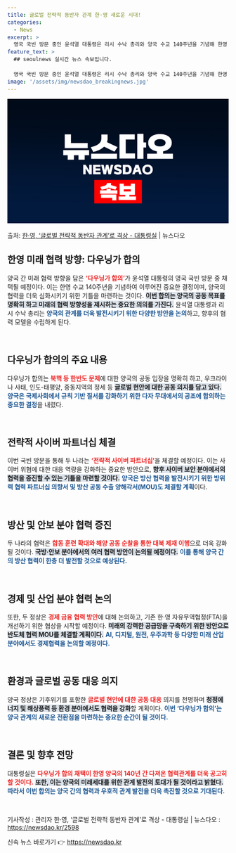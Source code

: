 ```yaml
---
title: 글로벌 전략적 동반자 관계 한·영 새로운 시대!
categories:
  - News
excerpt: >
  영국 국빈 방문 중인 윤석열 대통령은 리시 수낙 총리와 양국 수교 140주년을 기념해 한영 간 미래 협력 방…
feature_text: >
  ## seoulnews 실시간 뉴스 속보입니다.

  영국 국빈 방문 중인 윤석열 대통령은 리시 수낙 총리와 양국 수교 140주년을 기념해 한영 간 미래 협력 방…
image: '/assets/img/newsdao_breakingnews.jpg'
---
```


![뉴스다오 속보](/assets/img/newsdao_breakingnews.jpg)

<p>출처: <a href="https://newsdao.kr/2598" rel="dofollow">한·영, ‘글로벌 전략적 동반자 관계’로 격상 - 대통령실</a> | 뉴스다오</p>

<h2 data-ke-size="size26">한영 미래 협력 방향: 다우닝가 합의</h2>

<p data-ke-size="size16">양국 간 미래 협력 방향을 담은 <b><span style="color: #ee2323;">‘다우닝가 합의’</span></b>가 윤석열 대통령의 영국 국빈 방문 중 채택될 예정이다. 이는 한영 수교 140주년을 기념하여 이루어진 중요한 결정이며, 양국의 협력을 더욱 심화시키기 위한 기틀을 마련하는 것이다. <b><span style="background-color: #21538527;">이번 합의는 양국의 공동 목표를 명확히 하고 미래의 협력 방향성을 제시하는 중요한 의의를 가진다.</span></b> 윤석열 대통령과 리시 수낙 총리는 <b><span style="color: #1a5490;">양국의 관계를 더욱 발전시키기 위한 다양한 방안을 논의</span></b>하고, 향후의 협력 모델을 수립하게 된다.</p>

<p data-ke-size="size16">&nbsp;</p>

<h2 data-ke-size="size26">다우닝가 합의의 주요 내용</h2>

<p data-ke-size="size16">다우닝가 합의는 <b><span style="color: #ee2323;">북핵 등 한반도 문제</span></b>에 대한 양국의 공동 입장을 명확히 하고, 우크라이나 사태, 인도-태평양, 중동지역의 정세 등 <b><span style="background-color: #21538527;">글로벌 현안에 대한 공동 의지를 담고 있다.</span></b> <b><span style="color: #1a5490;">양국은 국제사회에서 규칙 기반 질서를 강화하기 위한 다자 무대에서의 공조에 합의하는 중요한 결정</span></b>을 내렸다.</p>

<p data-ke-size="size16">&nbsp;</p>

<h2 data-ke-size="size26">전략적 사이버 파트너십 체결</h2>

<p data-ke-size="size16">이번 국빈 방문을 통해 두 나라는 <b><span style="color: #ee2323;">‘전략적 사이버 파트너십’</span></b>을 체결할 예정이다. 이는 사이버 위협에 대한 대응 역량을 강화하는 중요한 방안으로, <b><span style="background-color: #21538527;">향후 사이버 보안 분야에서의 협력을 증진할 수 있는 기틀을 마련할 것이다.</span></b> <b><span style="color: #1a5490;">양국은 방산 협력을 발전시키기 위한 방위력 협력 파트너십 의향서 및 방산 공동 수출 양해각서(MOU)도 체결할 계획</span></b>이다.</p>

<p data-ke-size="size16">&nbsp;</p>

<h2 data-ke-size="size26">방산 및 안보 분야 협력 증진</h2>

<p data-ke-size="size16">두 나라의 협력은 <b><span style="color: #ee2323;">합동 훈련 확대와 해양 공동 순찰을 통한 대북 제재 이행</span></b>으로 더욱 강화될 것이다. <b><span style="background-color: #21538527;">국방·안보 분야에서의 여러 협력 방안이 논의될 예정이다.</span></b> <b><span style="color: #1a5490;">이를 통해 양국 간의 방산 협력이 한층 더 발전할 것으로 예상된다.</span></b></p>

<p data-ke-size="size16">&nbsp;</p>

<h2 data-ke-size="size26">경제 및 산업 분야 협력 논의</h2>

<p data-ke-size="size16">또한, 두 정상은 <b><span style="color: #ee2323;">경제 금융 협력 방안</span></b>에 대해 논의하고, 기존 한·영 자유무역협정(FTA)을 개선하기 위한 협상을 시작할 예정이다. <b><span style="background-color: #21538527;">미래의 강력한 공급망을 구축하기 위한 방안으로 반도체 협력 MOU를 체결할 계획이다.</span></b> <b><span style="color: #1a5490;">AI, 디지털, 원전, 우주과학 등 다양한 미래 산업 분야에서도 경제협력을 논의할 예정이다.</span></b></p>

<p data-ke-size="size16">&nbsp;</p>

<h2 data-ke-size="size26">환경과 글로벌 공동 대응 의지</h2>

<p data-ke-size="size16">양국 정상은 기후위기를 포함한 <b><span style="color: #ee2323;">글로벌 현안에 대한 공동 대응</span></b> 의지를 천명하며 <b><span style="background-color: #21538527;">청정에너지 및 해상풍력 등 환경 분야에서도 협력을 강화</span></b>할 계획이다. <b><span style="color: #1a5490;">이번 ‘다우닝가 합의’는 양국 관계의 새로운 전환점을 마련하는 중요한 순간이 될 것이다.</span></b></p>

<p data-ke-size="size16">&nbsp;</p>

<h2 data-ke-size="size26">결론 및 향후 전망</h2>

<p data-ke-size="size16">대통령실은 <b><span style="color: #ee2323;">다우닝가 합의 채택이 한영 양국의 140년 간 다져온 협력관계를 더욱 공고히 할 것이다.</span></b> <b><span style="background-color: #21538527;">또한, 이는 양국의 미래세대를 위한 관계 발전의 토대가 될 것이라고 밝혔다.</span></b> <b><span style="color: #1a5490;">따라서 이번 합의는 양국 간의 협력과 우호적 관계 발전을 더욱 촉진할 것으로 기대된다.</span></b></p>

<p data-ke-size="size16">&nbsp;</p>

<p data-ke-size="size16">기사작성 : 관리자 한·영, ‘글로벌 전략적 동반자 관계’로 격상 - 대통령실 | 뉴스다오  : <a href="https://newsdao.kr/2598">https://newsdao.kr/2598</a></p> 

신속 뉴스 바로가기 👉 <a href="https://newsdao.kr" rel="dofollow">https://newsdao.kr</a>


